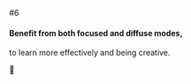 
#6

#### Benefit from both focused and diffuse modes,

to learn more effectively and being creative.

🦋
